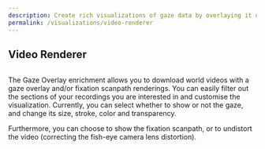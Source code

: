 ```yaml
---
description: Create rich visualizations of gaze data by overlaying it onto scene video.
permalink: /visualizations/video-renderer
---
```

## Video Renderer
<div class="pb-4" style="display:flex;justify-content:center;">
  <v-img
    :src="require('../../media/enrichments/gaze_overlay_header.png')"
    max-width=100%
  >
  </v-img>
</div>

The Gaze Overlay enrichment allows you to download world videos with a gaze overlay and/or fixation scanpath renderings. You can easily filter out the sections of your recordings you are interested in and customise the visualization. Currently, you can select whether to show or not the gaze, and change its size, stroke, color and transparency. 

Furthermore, you can choose to show the fixation scanpath, or to undistort the video (correcting the fish-eye camera lens distortion).

